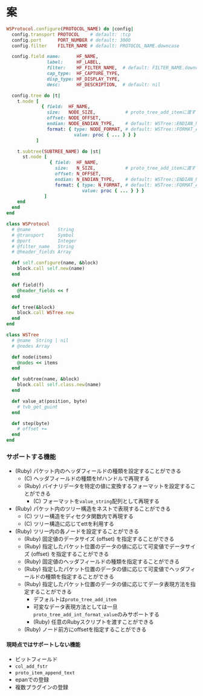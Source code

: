 # 案
```ruby
WSProtocol.configure(PROTOCOL_NAME) do |config|
  config.transport PROTOCOL    # default: :tcp
  config.port      PORT_NUMBER # default: 3000
  config.filter    FILTER_NAME # default: PROTOCOL_NAME.downcase

  config.field name:      HF_NAME,
               label:     HF_LABEL,
               filter:    HF_FILTER_NAME,  # default: FILTER_NAME.downcase + HF_LABEL.downcase.
               cap_type:  HF_CAPTURE_TYPE,
               disp_type: HF_DISPLAY_TYPE,
               desc:      HF_DESCRIPTION,  # default: nil

  config.tree do |t|
    t.node [
             { field:  HF_NAME,
               size:   NODE_SIZE,           # proto_tree_add_itemに渡す
               offset: NODE_OFFSET,
               endian: NODE_ENDIAN_TYPE,    # default: WSTree::ENDIAN_NA
               format: { type: NODE_FORMAT, # default: WSTree::FORMAT_ADD_ITEM
                         value: proc { ... } } }
           ]

    t.subtree(SUBTREE_NAME) do |st|
      st.node [
                { field:  HF_NAME,
                  size:   N_SIZE,           # proto_tree_add_itemに渡す
                  offset: N_OFFSET,
                  endian: N_ENDIAN_TYPE,    # default: WSTree::ENDIAN_NA
                  format: { type: N_FORMAT, # default: WSTree::FORMAT_ADD_ITEM
                            value: proc { ... } } }
              ]
    end
  end
end
```

```ruby
class WSProtocol
  # @name          String
  # @transport     Symbol
  # @port          Integer
  # @filter_name   String
  # @header_fields Array

  def self.configure(name, &block)
    block.call self.new(name)
  end

  def field(f)
    @header_fields << f
  end

  def tree(&block)
    block.call WSTree.new
  end
end

class WSTree
  # @name  String | nil
  # @nodes Array

  def node(items)
    @nodes << items
  end

  def subtree(name, &block)
    block.call self.class.new(name)
  end

  def value_at(position, byte)
    # tvb_get_guint
  end

  def step(byte)
    # offset +=
  end
end
```

### サポートする機能
- (Ruby) パケット内のヘッダフィールドの種類を設定することができる
  - (C) ヘッダフィールドの種類をhfハンドルで再現する
  - (Ruby) バイナリデータを特定の値に変換するフォーマットを設定することができる
    - (C) フォーマットを`value_string`配列として再現する
- (Ruby) パケット内のツリー構造をネストで表現することができる
  - (C) ツリー構造をディセクタ関数内で再現する
  - (C) ツリー構造に応じてettを利用する
- (Ruby) ツリー内の各ノードを設定することができる
  - (Ruby) 固定値のデータサイズ (offset) を指定することができる
  - (Ruby) 指定したパケット位置のデータの値に応じて可変値でデータサイズ (offset) を指定することができる
  - (Ruby) 固定値のヘッダフィールドの種類を指定することができる
  - (Ruby) 指定したパケット位置のデータの値に応じて可変値でヘッダフィールドの種類を指定することができる
  - (Ruby) 指定したパケット位置のデータの値に応じてデータ表現方法を指定することができる
    - デフォルトは`proto_tree_add_item`
    - 可変なデータ表現方法としては一旦`proto_tree_add_int_format_value`のみサポートする
    - (Ruby) 任意のRubyスクリプトを渡すことができる
  - (Ruby) ノード前方にoffsetを指定することができる

#### 現時点ではサポートしない機能
- ビットフィールド
- `col_add_fstr`
- `proto_item_append_text`
- epanでの登録
- 複数プラグインの登録
